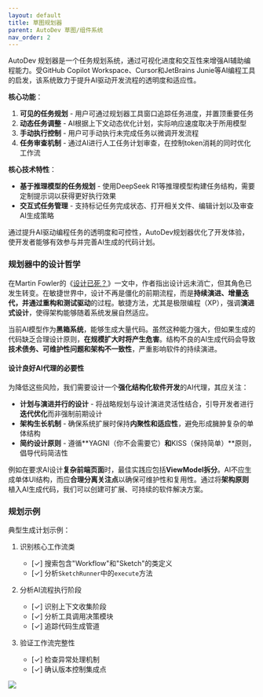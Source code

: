 ```yaml
---
layout: default
title: 草图规划器
parent: AutoDev 草图/组件系统
nav_order: 2
---
```


AutoDev 规划器是一个任务规划系统，通过可视化进度和交互性来增强AI辅助编程能力。受GitHub Copilot Workspace、Cursor和JetBrains Junie等AI编程工具的启发，该系统致力于提升AI驱动开发流程的透明度和适应性。

**核心功能**：

1. **可见的任务规划** - 用户可通过规划器工具窗口追踪任务进度，并置顶重要任务
2. **动态任务调整** - AI根据上下文动态优化计划，实际响应速度取决于所用模型
3. **手动执行控制** - 用户可手动执行未完成任务以微调开发流程
4. **任务审查机制** - 通过AI进行人工任务计划审查，在控制token消耗的同时优化工作流

**核心技术特性**：

- **基于推理模型的任务规划** - 使用DeepSeek R1等推理模型构建任务结构，需要定制提示词以获得更好执行效果
- **交互式任务管理** - 支持标记任务完成状态、打开相关文件、编辑计划以及审查AI生成策略

通过提升AI驱动编程任务的透明度和可控性，AutoDev规划器优化了开发体验，使开发者能够有效参与并完善AI生成的代码计划。

### 规划器中的设计哲学

在Martin Fowler的《[设计已死？](https://www.martinfowler.com/articles/designDead.html)》一文中，作者指出设计远未消亡，但其角色已发生转变。在敏捷世界中，设计不再是僵化的前期流程，而是**持续演进、增量迭代，并通过重构和测试驱动**的过程。敏捷方法，尤其是极限编程（XP），强调**演进式设计**，使得架构能够随着系统发展自然适应。

当前AI模型作为**黑箱系统**，能够生成大量代码。虽然这种能力强大，但如果生成的代码缺乏合理设计原则，**在规模扩大时将产生危害**。结构不良的AI生成代码会导致**技术债务、可维护性问题和架构不一致性**，严重影响软件的持续演进。

#### 设计良好AI代理的必要性

为降低这些风险，我们需要设计一个**强化结构化软件开发**的AI代理，其应关注：

- **计划与演进并行的设计** - 将战略规划与设计演进灵活性结合，引导开发者进行**迭代优化**而非强制前期设计
- **架构生长机制** - 确保系统扩展时保持**内聚性和适应性**，避免形成臃肿复杂的单体结构
- **简约设计原则** - 遵循**YAGNI（你不会需要它）**和**KISS（保持简单）**原则，倡导代码简洁性

例如在要求AI设计**复杂前端页面**时，最佳实践应包括**ViewModel拆分**。AI不应生成单体UI结构，而应**合理分离关注点**以确保可维护性和复用性。通过将**架构原则**植入AI生成代码，我们可以创建可扩展、可持续的软件解决方案。

### 规划示例

典型生成计划示例：

1. 识别核心工作流类
    - [✓] 搜索包含"Workflow"和"Sketch"的类定义
    - [✓] 分析`SketchRunner`中的`execute`方法

2. 分析AI流程执行阶段
    - [✓] 识别上下文收集阶段
    - [✓] 分析工具调用决策模块
    - [✓] 追踪代码生成管道

3. 验证工作流完整性
    - [✓] 检查异常处理机制
    - [✓] 确认版本控制集成点

![](https://unitmesh.cc/auto-dev/autodev-plan-sketch.png)
